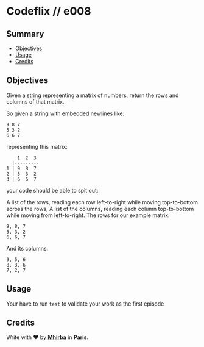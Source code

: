 # Codeflix // e008

## <a name='TOC'>Summary</a>

- [Objectives](#objectives)
- [Usage](#usage)
- [Credits](#credits)

## <a name='objectives'>Objectives</a>

Given a string representing a matrix of numbers, return the rows and columns of that matrix.

So given a string with embedded newlines like:

```
9 8 7
5 3 2
6 6 7
```

representing this matrix:

```
    1  2  3
  |---------
1 | 9  8  7
2 | 5  3  2
3 | 6  6  7
```

your code should be able to spit out:

A list of the rows, reading each row left-to-right while moving top-to-bottom across the rows,
A list of the columns, reading each column top-to-bottom while moving from left-to-right.
The rows for our example matrix:

```
9, 8, 7
5, 3, 2
6, 6, 7
```

And its columns:

```
9, 5, 6
8, 3, 6
7, 2, 7
```

## <a name='usage'>Usage</a>

Your have to run `test` to validate your work as the first episode

## <a name='credits'>Credits</a>

Write with :heart: by [**Mhirba**](http://mhirba.com) in **Paris**.

